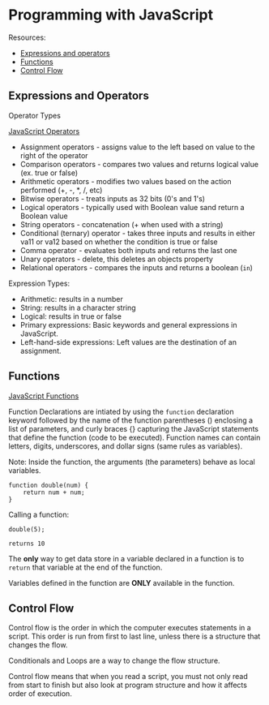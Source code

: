 # Programming with JavaScript
Resources:
- [Expressions and operators](https://developer.mozilla.org/en-US/docs/Web/JavaScript/Guide/Expressions_and_Operators)
- [Functions](https://developer.mozilla.org/en-US/docs/Web/JavaScript/Guide/Functions)
- [Control Flow](https://developer.mozilla.org/en-US/docs/Glossary/Control_flow)


## Expressions and Operators
 
Operator Types

[JavaScript Operators](https://www.w3schools.com/js/js_operators.asp)
- Assignment operators - assigns value to the left based on value to the right of the operator
- Comparison operators - compares two values and returns logical value (ex. true or false)
- Arithmetic operators - modifies two values based on the action performed (+, -, *, /, etc)
- Bitwise operators - treats inputs as 32 bits (0's and 1's)
- Logical operators - typically used with Boolean value sand return a Boolean value
- String operators - concatenation (+ when used with a string)
- Conditional (ternary) operator - takes three inputs and results in either va11 or va12 based on whether the condition is true or false
- Comma operator - evaluates both inputs and returns the last one
- Unary operators - delete, this deletes an objects property
- Relational operators - compares the inputs and returns a boolean (`in`)
  
Expression Types:
- Arithmetic: results in a number
- String: results in a character string
- Logical: results in true or false
- Primary expressions: Basic keywords and general expressions in JavaScript.
- Left-hand-side expressions: Left values are the destination of an assignment.

## Functions
[JavaScript Functions](https://www.w3schools.com/js/js_functions.asp)

Function Declarations are intiated by using the `function` declaration keyword followed by the name of the function parentheses () enclosing a list of parameters, and curly braces {} capturing the JavaScript statements that define the function (code to be executed). Function names can contain letters, digits, underscores, and dollar signs (same rules as variables).

Note: Inside the function, the arguments (the parameters) behave as local variables.

```
function double(num) {
    return num + num;
}
```

Calling a function:
```
double(5);

returns 10
```

The **only** way to get data store in a variable declared in a function is to `return` that variable at the end of the function.

Variables defined in the function are **ONLY** available in the function.


## Control Flow
Control flow is the order in which the computer executes statements in a script. This order is run from first to last line, unless there is a structure that changes the flow.

Conditionals and Loops are a way to change the flow structure.

Control flow means that when you read a script, you must not only read from start to finish but also look at program structure and how it affects order of execution.






